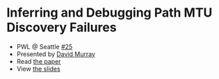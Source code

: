 # Inferring and Debugging Path MTU Discovery Failures

- PWL @ Seattle [#25](https://www.meetup.com/Papers-We-Love-Seattle/events/234767068/)
- Presented by [David Murray](https://twitter.com/fernomac)
- Read [the paper](http://conferences.sigcomm.org/imc/2005/papers/imc05efiles/luckie/luckie.pdf)
- View [the slides](https://github.com/papers-we-love/seattle/blob/master/path-mtu-failures/pwl-25-slides.pdf)
